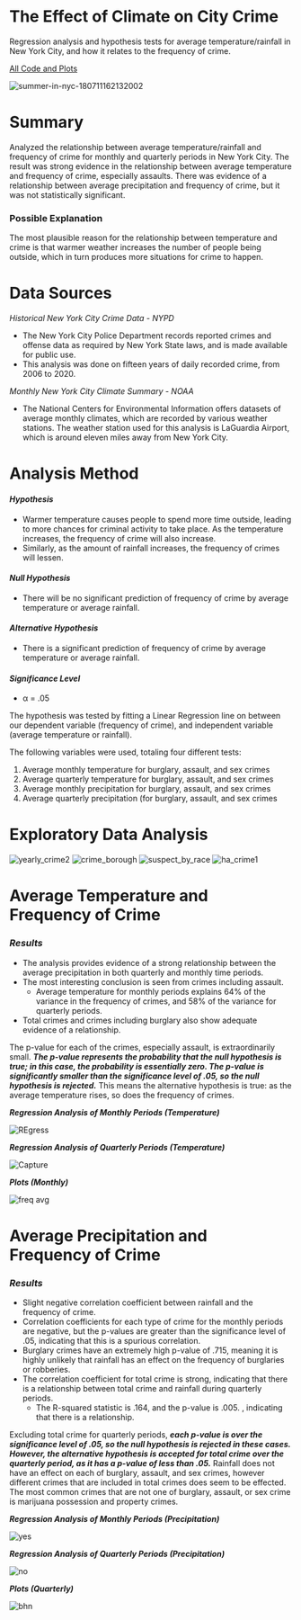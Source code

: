 # The Effect of Climate on City Crime
Regression analysis and hypothesis tests for average temperature/rainfall in New York City, and how it relates to the frequency of crime.

[All Code and Plots](https://github.com/carrnick/The-Effect-of-Climate-on-City-Crime/blob/main/The%20Effect%20of%20Temperature%20on%20NYC%20Crime.ipynb)


![summer-in-nyc-180711162132002](https://user-images.githubusercontent.com/70597605/104543637-e5750f00-55f3-11eb-87c0-2f0bd8612d47.jpg)

# Summary
Analyzed the relationship between average temperature/rainfall and frequency of crime for monthly and quarterly periods in New York City. The result was strong evidence in the relationship between average temperature and frequency of crime, especially assaults. There was evidence of a relationship between average precipitation and frequency of crime, but it was not statistically significant.

### Possible Explanation
The most plausible reason for the relationship between temperature and crime is that warmer weather increases the number of people being outside, which in turn produces more situations for crime to happen.


# Data Sources
*Historical New York City Crime Data - NYPD*
- The New York City Police Department records reported crimes and offense data as required by New York State laws, and is made available for public use. 
- This analysis was done on fifteen years of daily recorded crime, from 2006 to 2020.

*Monthly New York City Climate Summary - NOAA* 
- The National Centers for Environmental Information offers datasets of average monthly climates, which are recorded by various weather stations. The weather station used for this analysis is LaGuardia Airport, which is around eleven miles away from New York City.


# Analysis Method
#### *Hypothesis*
- Warmer temperature causes people to spend more time outside, leading to more chances for criminal activity to take place. As the temperature increases, the frequency of crime will also increase.
- Similarly, as the amount of rainfall increases, the frequency of crimes will lessen.

#### *Null Hypothesis*
- There will be no significant prediction of frequency of crime by average temperature or average rainfall.  

#### *Alternative Hypothesis*
- There is a significant prediction of frequency of crime by average temperature or average rainfall.

#### *Significance Level*
- α = .05


The hypothesis was tested by fitting a Linear Regression line on between our dependent variable (frequency of crime), and independent variable (average temperature or rainfall). 

The following variables were used, totaling four different tests:
1) Average monthly temperature for burglary, assault, and sex crimes
2) Average quarterly temperature  for burglary, assault, and sex crimes
3) Average monthly  precipitation for burglary, assault, and sex crimes
4) Average quarterly precipitation (for burglary, assault, and sex crimes

# Exploratory Data Analysis
![yearly_crime2](https://user-images.githubusercontent.com/70597605/104542100-dfc9fa00-55f0-11eb-8d50-fdde9d792e10.png)
![crime_borough](https://user-images.githubusercontent.com/70597605/104542094-df316380-55f0-11eb-89e1-11bc8d7c746c.png)
![suspect_by_race](https://user-images.githubusercontent.com/70597605/104542095-dfc9fa00-55f0-11eb-8d94-d622eb52eb6a.png)
![ha_crime1](https://user-images.githubusercontent.com/70597605/104542097-dfc9fa00-55f0-11eb-9cc1-1f5fea0621ed.png)


# Average Temperature and Frequency of Crime
### *Results* 
- The analysis provides evidence of a strong relationship between the average precipitation in both quarterly and monthly time periods. 
- The most interesting conclusion is seen from crimes including assault. 
	- Average temperature for monthly periods explains 64% of the variance in the frequency of crimes, and 58% of the variance for quarterly periods. 
- Total crimes and crimes including burglary also show adequate evidence of a relationship. 

The p-value for each of the crimes, especially assault, is extraordinarily small. ***The p-value represents the probability that the null hypothesis is true; in this case, the probability is essentially zero. The p-value is significantly smaller than the significance level of .05, so the null hypothesis is rejected.*** This means the alternative hypothesis is true: as the average temperature rises, so does the frequency of crimes.  


***Regression Analysis of Monthly Periods (Temperature)***

![REgress](https://user-images.githubusercontent.com/70597605/104542410-78607a00-55f1-11eb-82ec-af52d2a9d899.PNG)


***Regression Analysis of Quarterly Periods (Temperature)***

![Capture](https://user-images.githubusercontent.com/70597605/104542540-b65d9e00-55f1-11eb-9fd6-a17715390fc5.PNG)

***Plots (Monthly)***

![freq avg](https://user-images.githubusercontent.com/70597605/104542544-b8bff800-55f1-11eb-8b55-b8dd028a2f06.PNG)

# Average Precipitation and Frequency of Crime
### *Results* 
- Slight negative correlation coefficient between rainfall and the frequency of crime.
- Correlation coefficients for each type of crime for the monthly periods are negative, but the p-values are greater than the significance level of .05, indicating that this is a spurious correlation. 
- Burglary crimes have an extremely high p-value of .715, meaning it is highly unlikely that rainfall has an effect on the frequency of burglaries or robberies. 
- The correlation coefficient for total crime is strong, indicating that there is a relationship between total crime and rainfall during quarterly periods. 
	- The R-squared statistic is .164, and the p-value is .005. , indicating that there is a relationship. 

Excluding total crime for quarterly periods, ***each p-value is over the significance level of .05, so the null hypothesis is rejected in these cases. However, the alternative hypothesis is accepted for total crime over the quarterly period, as it has a p-value of less than .05.*** Rainfall does not have an effect on each of burglary, assault, and sex crimes, however different crimes that are included in total crimes does seem to be effected. The most common crimes that are not one of burglary, assault, or sex crime is marijuana possession and property crimes.

***Regression Analysis of Monthly Periods (Precipitation)***

![yes](https://user-images.githubusercontent.com/70597605/104542545-b9f12500-55f1-11eb-94c8-12d06456a042.PNG)

***Regression Analysis of Quarterly Periods (Precipitation)***

![no](https://user-images.githubusercontent.com/70597605/104542550-bc537f00-55f1-11eb-81b3-de8dcd025187.PNG)

***Plots (Quarterly)***

![bhn](https://user-images.githubusercontent.com/70597605/104542553-be1d4280-55f1-11eb-8835-3c75c4de3446.PNG)
